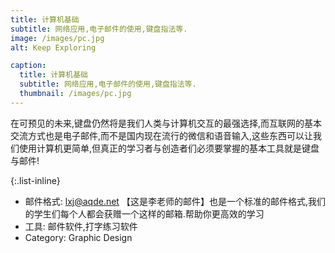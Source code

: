 ```yaml
---
title: 计算机基础
subtitle: 网络应用,电子邮件的使用,键盘指法等.
image: /images/pc.jpg
alt: Keep Exploring

caption:
  title: 计算机基础
  subtitle: 网络应用,电子邮件的使用,键盘指法等.
  thumbnail: /images/pc.jpg
---
```

在可预见的未来,键盘仍然将是我们人类与计算机交互的最强选择,而互联网的基本交流方式也是电子邮件,而不是国内现在流行的微信和语音输入,这些东西可以让我们使用计算机更简单,但真正的学习者与创造者们必须要掌握的基本工具就是键盘与邮件!

{:.list-inline}
- 邮件格式: lxj@aqde.net 【这是李老师的邮件】也是一个标准的邮件格式,我们的学生们每个人都会获赠一个这样的邮箱.帮助你更高效的学习
- 工具: 邮件软件,打字练习软件
- Category: Graphic Design

